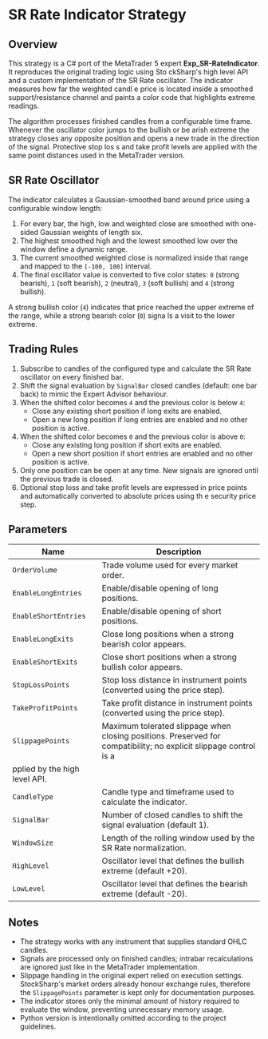 # SR Rate Indicator Strategy

## Overview

This strategy is a C# port of the MetaTrader 5 expert **Exp_SR-RateIndicator**. It reproduces the original trading logic using Sto
ckSharp's high level API and a custom implementation of the SR Rate oscillator. The indicator measures how far the weighted candl
e price is located inside a smoothed support/resistance channel and paints a color code that highlights extreme readings.

The algorithm processes finished candles from a configurable time frame. Whenever the oscillator color jumps to the bullish or be
arish extreme the strategy closes any opposite position and opens a new trade in the direction of the signal. Protective stop los
s and take profit levels are applied with the same point distances used in the MetaTrader version.

## SR Rate Oscillator

The indicator calculates a Gaussian-smoothed band around price using a configurable window length:

1. For every bar, the high, low and weighted close are smoothed with one-sided Gaussian weights of length six.
2. The highest smoothed high and the lowest smoothed low over the window define a dynamic range.
3. The current smoothed weighted close is normalized inside that range and mapped to the `[-100, 100]` interval.
4. The final oscillator value is converted to five color states: `0` (strong bearish), `1` (soft bearish), `2` (neutral), `3` (soft
 bullish) and `4` (strong bullish).

A strong bullish color (`4`) indicates that price reached the upper extreme of the range, while a strong bearish color (`0`) signa
ls a visit to the lower extreme.

## Trading Rules

1. Subscribe to candles of the configured type and calculate the SR Rate oscillator on every finished bar.
2. Shift the signal evaluation by `SignalBar` closed candles (default: one bar back) to mimic the Expert Advisor behaviour.
3. When the shifted color becomes `4` and the previous color is below `4`:
   - Close any existing short position if long exits are enabled.
   - Open a new long position if long entries are enabled and no other position is active.
4. When the shifted color becomes `0` and the previous color is above `0`:
   - Close any existing long position if short exits are enabled.
   - Open a new short position if short entries are enabled and no other position is active.
5. Only one position can be open at any time. New signals are ignored until the previous trade is closed.
6. Optional stop loss and take profit levels are expressed in price points and automatically converted to absolute prices using th
e security price step.

## Parameters

| Name | Description |
|------|-------------|
| `OrderVolume` | Trade volume used for every market order. |
| `EnableLongEntries` | Enable/disable opening of long positions. |
| `EnableShortEntries` | Enable/disable opening of short positions. |
| `EnableLongExits` | Close long positions when a strong bearish color appears. |
| `EnableShortExits` | Close short positions when a strong bullish color appears. |
| `StopLossPoints` | Stop loss distance in instrument points (converted using the price step). |
| `TakeProfitPoints` | Take profit distance in instrument points (converted using the price step). |
| `SlippagePoints` | Maximum tolerated slippage when closing positions. Preserved for compatibility; no explicit slippage control is a
pplied by the high level API. |
| `CandleType` | Candle type and timeframe used to calculate the indicator. |
| `SignalBar` | Number of closed candles to shift the signal evaluation (default 1). |
| `WindowSize` | Length of the rolling window used by the SR Rate normalization. |
| `HighLevel` | Oscillator level that defines the bullish extreme (default +20). |
| `LowLevel` | Oscillator level that defines the bearish extreme (default -20). |

## Notes

- The strategy works with any instrument that supplies standard OHLC candles.
- Signals are processed only on finished candles; intrabar recalculations are ignored just like in the MetaTrader implementation.
- Slippage handling in the original expert relied on execution settings. StockSharp's market orders already honour exchange rules,
 therefore the `SlippagePoints` parameter is kept only for documentation purposes.
- The indicator stores only the minimal amount of history required to evaluate the window, preventing unnecessary memory usage.
- Python version is intentionally omitted according to the project guidelines.
